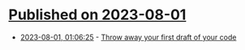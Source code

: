# [Published on 2023-08-01](index.md)

* [2023-08-01, 01:06:25](https://lobste.rs/s/frgf9r/throw_away_your_first_draft_your_code) - [Throw away your first draft of your code](https://ntietz.com/blog/throw-away-your-first-draft/)
